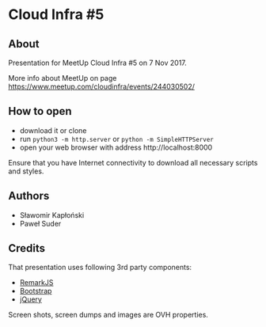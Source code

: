 # Cloud Infra #5

## About

Presentation for MeetUp Cloud Infra #5 on 7 Nov 2017.

More info about MeetUp on page https://www.meetup.com/cloudinfra/events/244030502/

## How to open

- download it or clone
- run `python3 -m http.server` or `python -m SimpleHTTPServer`
- open your web browser with address http://localhost:8000

Ensure that you have Internet connectivity to download all necessary scripts and styles.

## Authors

* Sławomir Kapłoński
* Paweł Suder

## Credits

That presentation uses following 3rd party components:

- [RemarkJS](https://remarkjs.com)
- [Bootstrap](https://getbootstrap.com)
- [jQuery](https://jquery.com)

Screen shots, screen dumps and images are OVH properties.
